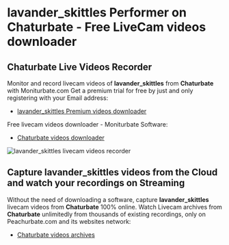 # lavander_skittles Performer on Chaturbate - Free LiveCam videos downloader

## Chaturbate Live Videos Recorder

Monitor and record livecam videos of **lavander_skittles** from **Chaturbate** with Moniturbate.com
Get a premium trial for free by just and only registering with your Email address:
* [lavander_skittles Premium videos downloader](https://moniturbate.com/request-demo-licence-key.html)

Free livecam videos downloader - Moniturbate Software:
* [Chaturbate videos downloader](https://moniturbate.com/moniturbate-download-software.html)

![lavander_skittles livecam videos recorder](https://peachurnet.com/templates/moniturbate-software.png)


## Capture lavander_skittles videos from the Cloud and watch your recordings on Streaming

Without the need of downloading a software, capture **lavander_skittles** livecam videos from **Chaturbate** 100% online.
Watch Livecam archives from **Chaturbate** unlimitedly from thousands of existing recordings, only on Peachurbate.com and its websites network:
* [Chaturbate videos archives](https://peachurnet.com/)